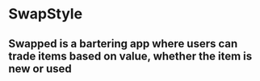 # SwapStyle

## Swapped is a bartering app where users can trade items based on value, whether the item is new or used

